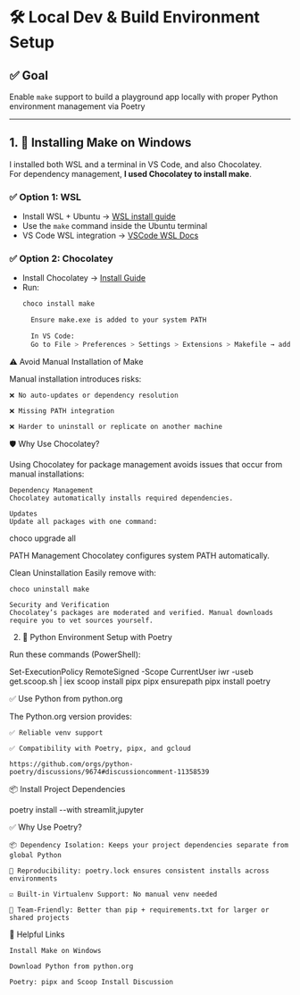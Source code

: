 # 🛠️ Local Dev & Build Environment Setup

## ✅ Goal

Enable `make` support to build a playground app locally with proper Python environment management via Poetry

---

## 1. 🔧 Installing Make on Windows

I installed both WSL and a terminal in VS Code, and also Chocolatey.  
For dependency management, **I used Chocolatey to install make**.

### ✅ Option 1: WSL

- Install WSL + Ubuntu → [WSL install guide](https://learn.microsoft.com/en-us/windows/wsl/install)
- Use the `make` command inside the Ubuntu terminal
- VS Code WSL integration → [VSCode WSL Docs](https://code.visualstudio.com/docs/remote/wsl)

### ✅ Option 2: Chocolatey

- Install Chocolatey → [Install Guide](https://chocolatey.org/install)
- Run:  
  ```bash
  choco install make

    Ensure make.exe is added to your system PATH

    In VS Code:
    Go to File > Preferences > Settings > Extensions > Makefile → add the path to make.exe

⚠️ Avoid Manual Installation of Make

Manual installation introduces risks:

    ❌ No auto-updates or dependency resolution

    ❌ Missing PATH integration

    ❌ Harder to uninstall or replicate on another machine

🛡️ Why Use Chocolatey?

Using  Chocolatey for package management avoids issues that occur from manual installations:

    Dependency Management
    Chocolatey automatically installs required dependencies.

    Updates
    Update all packages with one command:

choco upgrade all

PATH Management
Chocolatey configures system PATH automatically.

Clean Uninstallation
Easily remove with:

    choco uninstall make

    Security and Verification
    Chocolatey’s packages are moderated and verified. Manual downloads require you to vet sources yourself.

2. 🐍 Python Environment Setup with Poetry

Run these commands (PowerShell):

Set-ExecutionPolicy RemoteSigned -Scope CurrentUser
iwr -useb get.scoop.sh | iex
scoop install pipx
pipx ensurepath
pipx install poetry

✅ Use Python from python.org

The Python.org version provides:

    ✅ Reliable venv support

    ✅ Compatibility with Poetry, pipx, and gcloud

    https://github.com/orgs/python-poetry/discussions/9674#discussioncomment-11358539

📦 Install Project Dependencies

poetry install --with streamlit,jupyter

✅ Why Use Poetry?

    📦 Dependency Isolation: Keeps your project dependencies separate from global Python

    🔁 Reproducibility: poetry.lock ensures consistent installs across environments

    ☑️ Built-in Virtualenv Support: No manual venv needed

    👥 Team-Friendly: Better than pip + requirements.txt for larger or shared projects

🔗 Helpful Links

    Install Make on Windows

    Download Python from python.org

    Poetry: pipx and Scoop Install Discussion

